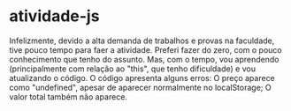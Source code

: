 # atividade-js

Infelizmente, devido a alta demanda de trabalhos e provas na faculdade, tive pouco tempo para faer a atividade. Preferi fazer do zero, com o pouco conhecimento que tenho do assunto. Mas, com o tempo, vou aprendendo (principalmente com relação ao "this", que tenho dificuldade) e vou atualizando o código.
O código apresenta alguns erros:
  O preço aparece como "undefined", apesar de aparecer normalmente no localStorage;
  O valor total também não aparece.
